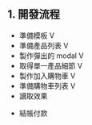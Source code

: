 
## 1. 開發流程

 - 準備模板 V
 - 準備產品列表 V
 - 製作彈出的 modal V
 - 取得單一產品細節 V
 - 製作加入購物車 V
 - 準備購物車列表 V
 - 讀取效果
 <!-- - 刪除購物車項目
  - 單一
  - 全部
 - 調整購物車產品數量 -->
 - 結帳付款
